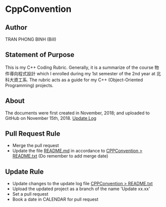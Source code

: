 # CppConvention
## Author
TRAN PHONG BINH (Bill)
## Statement of Purpose
This is my C++ Coding Rubric. Generally, it is a summarize of the course 物件導向程式設計 which I enrolled during my 1st semester of the 2nd year at 北科大資工系. The rubric acts as a guide for my C++ (Object-Oriented Programming) projects.
## About
The documents were first created in November, 2018; and uploaded to GitHub on November 15th, 2018.
[Update Log](https://github.com/phogbinh/CppConvention/blob/master/UpdateLog.md)
## Pull Request Rule
* Merge the pull request
* Update the file [README.md](https://github.com/phogbinh/CppConvention/blob/master/README.md) in accordance to [CPPConvention > README.txt](https://github.com/phogbinh/CppConvention/blob/master/Cpp%20Convention/README.txt) (Do remember to add merge date)
## Update Rule
* Update changes to the update log file [CPPConvention > README.txt](https://github.com/phogbinh/CppConvention/blob/master/Cpp%20Convention/README.txt)
* Upload the updated project as a branch of the name 'Update xx.xx'
* Set a pull request
* Book a date in CALENDAR for pull request
